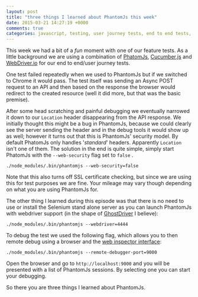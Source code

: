 ```yaml
---
layout: post
title: "three things I learned about PhantomJs this week"
date: 2015-03-21 14:27:19 +0000
comments: true
categories: javascript, testing, user journey tests, end to end tests, phantomjs, CORS
---
```

This week we had a bit of a *fun* moment with one of our feature tests. As a little background we are using a combination of [PhatomJs](http://phantomjs.org/), [Cucumber.js](https://github.com/cucumber/cucumber-js) and [WebDriver.io](http://webdriver.io/) for our end to end/user journey tests. 

One test failed repeatedly when we used to PhantomJs but if we switched to Chrome it would pass. The test itself was sending an Async POST request to an API and then based on the response the browser would redirect to the created resource (well it did more, but that was the basic premise). 

After some head scratching and painful debugging we eventually narrowed it down to our `Location` header disappearing from the API response. We initially thought this might be a bug in PhantomJs, because we could clearly see the server sending the header and in the debug tools it would show up as well; however it turns out that this is PhantomJs' security model. By default PhatomJs only handles '*standard*' headers. Apparently `Location` isn't one of them. The solution in the end is quite simple, simply start PhatomJs with the `--web-security` flag set to `false` .

```./node_modules/.bin/phantomjs --web-security=false```

Note that this also turns off SSL certificate checking, but since we are using this for test purposes we are fine. Your mileage may vary though depending on what you are using PhantomJs for.

The other thing I learned during this episode was that there is no need to use or install the Selenium stand alone server as you can launch PhantomJs with webdriver support (in the shape of [GhostDriver](https://github.com/detro/ghostdriver) I believe):

```./node_modules/.bin/phantomjs --webdriver=4444```

To debug the test we used the following flag, which allows you to then remote debug using a browser and the [web inspector interface](https://www.webkit.org/blog/1620/webkit-remote-debugging/):

```./node_modules/.bin/phantomjs --remote-debugger-port=9000```

Open the browser and go to `http://localhost:9000` and you will be presented with a list of PhantomJs sessions. By selecting one you can start your debugging. 

So there you are three things I learned about PhantomJs.
